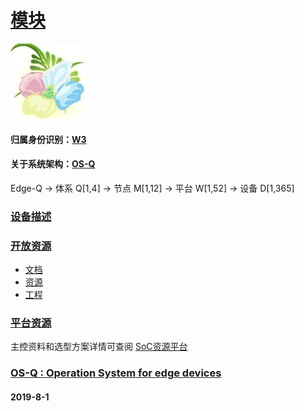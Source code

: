﻿# [模块](https://github.com/OS-Q/D17)
[![sites](OS-Q/OS-Q.png)](http://www.OS-Q.com)
#### 归属身份识别：[W3](https://github.com/OS-Q/W3)
#### 关于系统架构：[OS-Q](https://github.com/OS-Q/OS-Q)

Edge-Q -> 体系 Q[1,4] -> 节点 M[1,12] -> 平台 W[1,52] -> 设备 D[1,365]

### [设备描述](https://github.com/OS-Q/D17/wiki)



### [开放资源](https://github.com/OS-Q/)

* [文档](docs/)
* [资源](src/)
* [工程](project/)

### [平台资源](https://github.com/sochub)

主控资料和选型方案详情可查阅
[SoC资源平台](https://github.com/sochub)

### [OS-Q : Operation System for edge devices](http://www.OS-Q.com/D17)
####  2019-8-1
